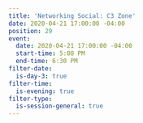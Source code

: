 ```yaml
---
title: 'Networking Social: C3 Zone'
date: 2020-04-21 17:00:00 -04:00
position: 29
event:
  date: 2020-04-21 17:00:00 -04:00
  start-time: 5:00 PM
  end-time: 6:30 PM
filter-date:
  is-day-3: true
filter-time:
  is-evening: true
filter-type:
  is-session-general: true
---
```


